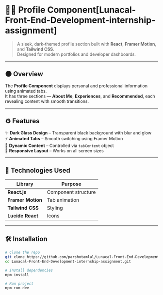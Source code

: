 # 🧑‍💻 Profile Component[Lunacal-Front-End-Development-internship-assignment]

> A sleek, dark-themed profile section built with **React**, **Framer Motion**, and **Tailwind CSS**.  
> Designed for modern portfolios and developer dashboards.

---

## 🌑 Overview

The **Profile Component** displays personal and professional information using animated tabs.  
It has three sections — **About Me**, **Experiences**, and **Recommended**, each revealing content with smooth transitions.

---

## ⚙️ Features

✨ **Dark Glass Design** – Transparent black background with blur and glow  
⚡ **Animated Tabs** – Smooth switching using Framer Motion  
💬 **Dynamic Content** – Controlled via `tabContent` object  
📱 **Responsive Layout** – Works on all screen sizes  

---

## 🧩 Technologies Used

| Library | Purpose |
|----------|----------|
| **React.js** | Component structure |
| **Framer Motion** | Tab animation |
| **Tailwind CSS** | Styling |
| **Lucide React** | Icons |

---

## 🛠️ Installation

```bash
# Clone the repo
git clone https://github.com/parshotamlal/Lunacal-Front-End-Development-internship-assignment.git
cd Lunacal-Front-End-Development-internship-assignment.git

# Install dependencies
npm install

# Run project
npm run dev
